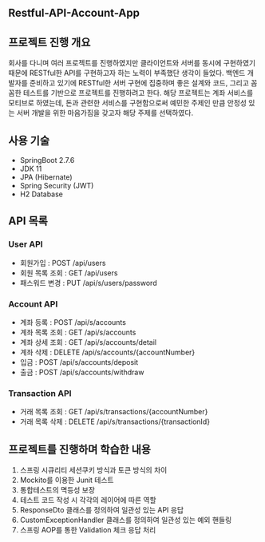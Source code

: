 ## Restful-API-Account-App
## 프로젝트 진행 개요
회사를 다니며 여러 프로젝트를 진행하였지만 클라이언트와 서버를 동시에 구현하였기 때문에
RESTful한 API를 구현하고자 하는 노력이 부족했단 생각이 들었다. 
백엔드 개발자를 준비하고 있기에 RESTful한 서버 구현에 집중하며 좋은 설계와 코드, 
그리고 꼼꼼한 테스트를 기반으로 프로젝트를 진행하려고 한다.
해당 프로젝트는 계좌 서비스를 모티브로 하였는데, 
돈과 관련한 서비스를 구현함으로써 예민한 주제인 만큼 
안정성 있는 서버 개발을 위한 마음가짐을 갖고자 해당 주제를 선택하였다.
## 사용 기술
- SpringBoot 2.7.6
- JDK 11
- JPA (Hibernate)
- Spring Security (JWT)
- H2 Database
## API 목록
### User API
- 회원가입 : POST /api/users
- 회원 목록 조회 : GET /api/users
- 패스워드 변경 : PUT /api/s/users/password

### Account API
- 계좌 등록 : POST /api/s/accounts
- 계좌 목록 조회 : GET /api/s/accounts
- 계좌 상세 조회 : GET /api/s/accounts/detail
- 계좌 삭제 : DELETE /api/s/accounts/{accountNumber}
- 입금 : POST /api/s/accounts/deposit
- 출금 : POST /api/s/accounts/withdraw

### Transaction API
- 거래 목록 조회 : GET /api/s/transactions/{accountNumber}
- 거래 목록 삭제 : DELETE /api/s/transactions/{transactionId}

## 프로젝트를 진행하며 학습한 내용
1. 스프링 시큐리티 세션쿠키 방식과 토큰 방식의 차이
2. Mockito를 이용한 Junit 테스트
3. 통합테스트의 멱등성 보장
4. 테스트 코드 작성 시 각각의 레이어에 따른 역할
4. ResponseDto 클래스를 정의하여 일관성 있는 API 응답
5. CustomExceptionHandler 클래스를 정의하여 일관성 있는 예외 핸들링
6. 스프링 AOP를 통한 Validation 체크 응답 처리
